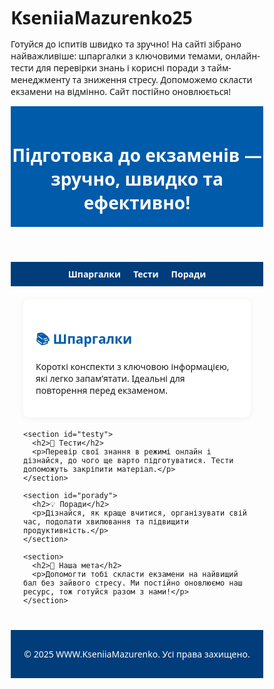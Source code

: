 # KseniiaMazurenko25
Готуйся до іспитів швидко та зручно! На сайті зібрано найважливіше: шпаргалки з ключовими темами, онлайн-тести для перевірки знань і корисні поради з тайм-менеджменту та зниження стресу. Допоможемо скласти екзамени на відмінно. Сайт постійно оновлюється!
<!DOCTYPE html>
<html lang="uk">
<head>
  <meta charset="UTF-8" />
  <meta name="viewport" content="width=device-width, initial-scale=1.0" />
  <title>WWW.KseniiaMazurenko — Підготовка до екзаменів</title>
  <style>
    * {
      box-sizing: border-box;
      margin: 0;
      padding: 0;
      font-family: 'Segoe UI', sans-serif;
    }

    body {
      background: #f4f4f4;
      color: #333;
      line-height: 1.6;
    }

    header {
      background: #005baa;
      color: #fff;
      padding: 20px 0;
      text-align: center;
    }

    nav {
      background: #003d7a;
      display: flex;
      justify-content: center;
      gap: 20px;
      padding: 10px 0;
    }

    nav a {
      color: #fff;
      text-decoration: none;
      font-weight: bold;
    }

    nav a:hover {
      text-decoration: underline;
    }

    .container {
      max-width: 1000px;
      margin: 20px auto;
      padding: 0 20px;
    }

    section {
      background: #fff;
      padding: 20px;
      margin-bottom: 20px;
      border-radius: 10px;
      box-shadow: 0 2px 10px rgba(0, 0, 0, 0.05);
    }

    h2 {
      color: #005baa;
      margin-bottom: 10px;
    }

    footer {
      background: #003d7a;
      color: #fff;
      text-align: center;
      padding: 15px 0;
      margin-top: 40px;
    }
  </style>
</head>
<body>
  <header>
    <h1>Підготовка до екзаменів — зручно, швидко та ефективно!</h1>
  </header>

  <nav>
    <a href="#shpargalky">Шпаргалки</a>
    <a href="#testy">Тести</a>
    <a href="#porady">Поради</a>
  </nav>

  <div class="container">
    <section id="shpargalky">
      <h2>📚 Шпаргалки</h2>
      <p>Короткі конспекти з ключовою інформацією, які легко запам’ятати. Ідеальні для повторення перед екзаменом.</p>
    </section>

    <section id="testy">
      <h2>📝 Тести</h2>
      <p>Перевір свої знання в режимі онлайн і дізнайся, до чого ще варто підготуватися. Тести допоможуть закріпити матеріал.</p>
    </section>

    <section id="porady">
      <h2>💡 Поради</h2>
      <p>Дізнайся, як краще вчитися, організувати свій час, подолати хвилювання та підвищити продуктивність.</p>
    </section>

    <section>
      <h2>🎯 Наша мета</h2>
      <p>Допомогти тобі скласти екзамени на найвищий бал без зайвого стресу. Ми постійно оновлюємо наш ресурс, тож готуйся разом з нами!</p>
    </section>
  </div>

  <footer>
    <p>© 2025 WWW.KseniiaMazurenko. Усі права захищено.</p>
  </footer>
</body>
</html>
